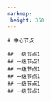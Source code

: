 ```yaml
---
markmap:
 height: 350
---
```


```markmap
# 中心节点
  
## 一级节点1 
## 一级节点1
## 一级节点1
## 一级节点1
## 一级节点1
## 一级节点1
```
